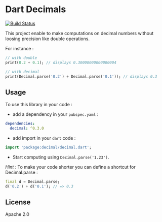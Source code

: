 # Dart Decimals

[![Build Status](https://github.com/a14n/dart-decimal/actions/workflows/dart.yml/badge.svg)](https://github.com/a14n/dart-decimal/actions/workflows/dart.yml)

This project enable to make computations on decimal numbers without loosing precision like double operations.

For instance :

```dart
// with double
print(0.2 + 0.1); // displays 0.30000000000000004

// with decimal
print(Decimal.parse('0.2') + Decimal.parse('0.1')); // displays 0.3
```

## Usage
To use this library in your code :
* add a dependency in your `pubspec.yaml` :

```yaml
dependencies:
  decimal: ^0.3.0
```

* add import in your `dart` code :

```dart
import 'package:decimal/decimal.dart';
```

* Start computing using `Decimal.parse('1.23')`.

_Hint_ : To make your code shorter you can define a shortcut for Decimal.parse :

```dart
final d = Decimal.parse;
d('0.2') + d('0.1'); // => 0.3
```

## License
Apache 2.0
